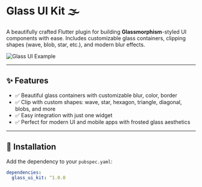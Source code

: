 # Glass UI Kit 🌫️

A beautifully crafted Flutter plugin for building **Glassmorphism**-styled UI components with ease. Includes customizable glass containers, clipping shapes (wave, blob, star, etc.), and modern blur effects.

![Glass UI Example](https://your-image-link-here.com)

---

## ✨ Features

- ✅ Beautiful glass containers with customizable blur, color, border
- ✅ Clip with custom shapes: wave, star, hexagon, triangle, diagonal, blobs, and more
- ✅ Easy integration with just one widget
- ✅ Perfect for modern UI and mobile apps with frosted glass aesthetics

---

## 🚀 Installation

Add the dependency to your `pubspec.yaml`:

```yaml
dependencies:
  glass_ui_kit: ^1.0.0
